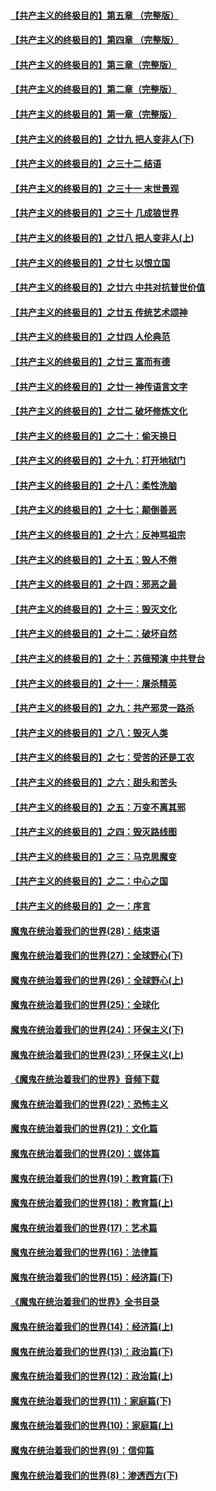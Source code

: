 #### [【共产主义的终极目的】第五章 （完整版）](../pages/nsc422/n11428912.md?t=08132216) 

#### [【共产主义的终极目的】第四章 （完整版）](../pages/nsc422/n11428907.md?t=08132216) 

#### [【共产主义的终极目的】第三章（完整版）](../pages/nsc422/n11428848.md?t=08132216) 

#### [【共产主义的终极目的】第二章（完整版）](../pages/nsc422/n11428831.md?t=08132216) 

#### [【共产主义的终极目的】第一章（完整版）](../pages/nsc422/n11417651.md?t=08132216) 

#### [【共产主义的终极目的】之廿九 把人变非人(下)](../pages/nsc422/n11344140.md?t=08132216) 

#### [【共产主义的终极目的】之三十二 结语](../pages/nsc422/n11360535.md?t=08132216) 

#### [【共产主义的终极目的】之三十一 末世景观](../pages/nsc422/n11351129.md?t=08132216) 

#### [【共产主义的终极目的】之三十 几成狼世界](../pages/nsc422/n11348280.md?t=08132216) 

#### [【共产主义的终极目的】之廿八 把人变非人(上)](../pages/nsc422/n11340492.md?t=08132216) 

#### [【共产主义的终极目的】之廿七 以恨立国](../pages/nsc422/n11336944.md?t=08132216) 

#### [【共产主义的终极目的】之廿六 中共对抗普世价值](../pages/nsc422/n11324785.md?t=08132216) 

#### [【共产主义的终极目的】之廿五 传统艺术颂神](../pages/nsc422/n11296396.md?t=08132216) 

#### [【共产主义的终极目的】之廿四 人伦典范](../pages/nsc422/n11296397.md?t=08132216) 

#### [【共产主义的终极目的】之廿三 富而有德](../pages/nsc422/n11283598.md?t=08132216) 

#### [【共产主义的终极目的】之廿一 神传语言文字](../pages/nsc422/n11263265.md?t=08132216) 

#### [【共产主义的终极目的】之廿二 破坏修炼文化](../pages/nsc422/n11245728.md?t=08132216) 

#### [【共产主义的终极目的】之二十：偷天换日](../pages/nsc422/n11238846.md?t=08132216) 

#### [【共产主义的终极目的】之十九：打开地狱门](../pages/nsc422/n11206376.md?t=08132216) 

#### [【共产主义的终极目的】之十八：柔性洗脑](../pages/nsc422/n11199994.md?t=08132216) 

#### [【共产主义的终极目的】之十七：颠倒善恶](../pages/nsc422/n11179782.md?t=08132216) 

#### [【共产主义的终极目的】之十六：反神骂祖宗](../pages/nsc422/n11166798.md?t=08132216) 

#### [【共产主义的终极目的】之十五：毁人不倦](../pages/nsc422/n11166792.md?t=08132216) 

#### [【共产主义的终极目的】之十四：邪恶之最](../pages/nsc422/n11150249.md?t=08132216) 

#### [【共产主义的终极目的】之十三：毁灭文化](../pages/nsc422/n11135227.md?t=08132216) 

#### [【共产主义的终极目的】之十二：破坏自然](../pages/nsc422/n11135214.md?t=08132216) 

#### [【共产主义的终极目的】之十：苏俄预演 中共登台](../pages/nsc422/n11118424.md?t=08132216) 

#### [【共产主义的终极目的】之十一：屠杀精英](../pages/nsc422/n11118442.md?t=08132216) 

#### [【共产主义的终极目的】之九：共产邪灵一路杀](../pages/nsc422/n11114139.md?t=08132216) 

#### [【共产主义的终极目的】之八：毁灭人类](../pages/nsc422/n11108503.md?t=08132216) 

#### [【共产主义的终极目的】之七：受苦的还是工农](../pages/nsc422/n11101809.md?t=08132216) 

#### [【共产主义的终极目的】之六：甜头和苦头](../pages/nsc422/n11096971.md?t=08132216) 

#### [【共产主义的终极目的】之五：万变不离其邪](../pages/nsc422/n11091285.md?t=08132216) 

#### [【共产主义的终极目的】之四：毁灭路线图](../pages/nsc422/n11086284.md?t=08132216) 

#### [【共产主义的终极目的】之三：马克思魔变](../pages/nsc422/n11061941.md?t=08132216) 

#### [【共产主义的终极目的】之二：中心之国](../pages/nsc422/n11047728.md?t=08132216) 

#### [【共产主义的终极目的】之一：序言](../pages/nsc422/n11086077.md?t=08132216) 

#### [魔鬼在统治着我们的世界(28)：结束语](../pages/nsc422/n10936246.md?t=08132216) 

#### [魔鬼在统治着我们的世界(27)：全球野心(下)](../pages/nsc422/n10928319.md?t=08132216) 

#### [魔鬼在统治着我们的世界(26)：全球野心(上)](../pages/nsc422/n10900318.md?t=08132216) 

#### [魔鬼在统治着我们的世界(25)：全球化](../pages/nsc422/n10788205.md?t=08132216) 

#### [魔鬼在统治着我们的世界(24)：环保主义(下)](../pages/nsc422/n10695307.md?t=08132216) 

#### [魔鬼在统治着我们的世界(23)：环保主义(上)](../pages/nsc422/n10688613.md?t=08132216) 

#### [《魔鬼在统治着我们的世界》音频下载](../pages/nsc422/n10635553.md?t=08132216) 

#### [魔鬼在统治着我们的世界(22)：恐怖主义](../pages/nsc422/n10614727.md?t=08132216) 

#### [魔鬼在统治着我们的世界(21)：文化篇](../pages/nsc422/n10597706.md?t=08132216) 

#### [魔鬼在统治着我们的世界(20)：媒体篇](../pages/nsc422/n10586579.md?t=08132216) 

#### [魔鬼在统治着我们的世界(19)：教育篇(下)](../pages/nsc422/n10564808.md?t=08132216) 

#### [魔鬼在统治着我们的世界(18)：教育篇(上)](../pages/nsc422/n10526970.md?t=08132216) 

#### [魔鬼在统治着我们的世界(17)：艺术篇](../pages/nsc422/n10499093.md?t=08132216) 

#### [魔鬼在统治着我们的世界(16)：法律篇](../pages/nsc422/n10485969.md?t=08132216) 

#### [魔鬼在统治着我们的世界(15)：经济篇(下)](../pages/nsc422/n10469975.md?t=08132216) 

#### [《魔鬼在统治着我们的世界》全书目录](../pages/nsc422/n10464261.md?t=08132216) 

#### [魔鬼在统治着我们的世界(14)：经济篇(上)](../pages/nsc422/n10457370.md?t=08132216) 

#### [魔鬼在统治着我们的世界(13)：政治篇(下)](../pages/nsc422/n10448270.md?t=08132216) 

#### [魔鬼在统治着我们的世界(12)：政治篇(上)](../pages/nsc422/n10444576.md?t=08132216) 

#### [魔鬼在统治着我们的世界(11)：家庭篇(下)](../pages/nsc422/n10440961.md?t=08132216) 

#### [魔鬼在统治着我们的世界(10)：家庭篇(上)](../pages/nsc422/n10435448.md?t=08132216) 

#### [魔鬼在统治着我们的世界(9)：信仰篇](../pages/nsc422/n10432159.md?t=08132216) 

#### [魔鬼在统治着我们的世界(8)：渗透西方(下)](../pages/nsc422/n10429603.md?t=08132216) 

